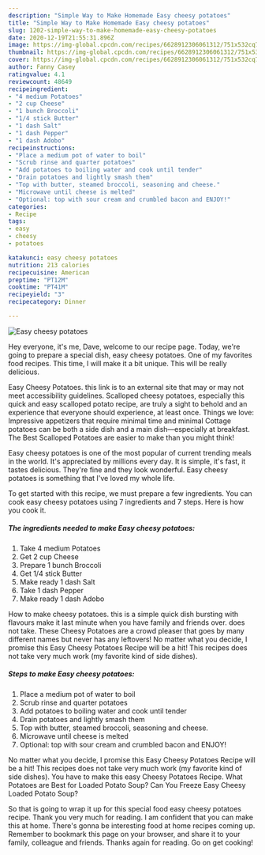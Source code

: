 ```yaml
---
description: "Simple Way to Make Homemade Easy cheesy potatoes"
title: "Simple Way to Make Homemade Easy cheesy potatoes"
slug: 1202-simple-way-to-make-homemade-easy-cheesy-potatoes
date: 2020-12-19T21:55:31.896Z
image: https://img-global.cpcdn.com/recipes/6628912306061312/751x532cq70/easy-cheesy-potatoes-recipe-main-photo.jpg
thumbnail: https://img-global.cpcdn.com/recipes/6628912306061312/751x532cq70/easy-cheesy-potatoes-recipe-main-photo.jpg
cover: https://img-global.cpcdn.com/recipes/6628912306061312/751x532cq70/easy-cheesy-potatoes-recipe-main-photo.jpg
author: Fanny Casey
ratingvalue: 4.1
reviewcount: 48649
recipeingredient:
- "4 medium Potatoes"
- "2 cup Cheese"
- "1 bunch Broccoli"
- "1/4 stick Butter"
- "1 dash Salt"
- "1 dash Pepper"
- "1 dash Adobo"
recipeinstructions:
- "Place a medium pot of water to boil"
- "Scrub rinse and quarter potatoes"
- "Add potatoes to boiling water and cook until tender"
- "Drain potatoes and lightly smash them"
- "Top with butter, steamed broccoli, seasoning and cheese."
- "Microwave until cheese is melted"
- "Optional: top with sour cream and crumbled bacon and ENJOY!"
categories:
- Recipe
tags:
- easy
- cheesy
- potatoes

katakunci: easy cheesy potatoes 
nutrition: 213 calories
recipecuisine: American
preptime: "PT12M"
cooktime: "PT41M"
recipeyield: "3"
recipecategory: Dinner

---
```



![Easy cheesy potatoes](https://img-global.cpcdn.com/recipes/6628912306061312/751x532cq70/easy-cheesy-potatoes-recipe-main-photo.jpg)

Hey everyone, it's me, Dave, welcome to our recipe page. Today, we're going to prepare a special dish, easy cheesy potatoes. One of my favorites food recipes. This time, I will make it a bit unique. This will be really delicious.

Easy Cheesy Potatoes. this link is to an external site that may or may not meet accessibility guidelines. Scalloped cheesy potatoes, especially this quick and easy scalloped potato recipe, are truly a sight to behold and an experience that everyone should experience, at least once. Things we love: Impressive appetizers that require minimal time and minimal Cottage potatoes can be both a side dish and a main dish—especially at breakfast. The Best Scalloped Potatoes are easier to make than you might think!

Easy cheesy potatoes is one of the most popular of current trending meals in the world. It's appreciated by millions every day. It is simple, it's fast, it tastes delicious. They're fine and they look wonderful. Easy cheesy potatoes is something that I've loved my whole life.


To get started with this recipe, we must prepare a few ingredients. You can cook easy cheesy potatoes using 7 ingredients and 7 steps. Here is how you cook it.

<!--inarticleads1-->

##### The ingredients needed to make Easy cheesy potatoes:

1. Take 4 medium Potatoes
1. Get 2 cup Cheese
1. Prepare 1 bunch Broccoli
1. Get 1/4 stick Butter
1. Make ready 1 dash Salt
1. Take 1 dash Pepper
1. Make ready 1 dash Adobo


How to make cheesy potatoes. this is a simple quick dish bursting with flavours make it last minute when you have family and friends over. does not take. These Cheesy Potatoes are a crowd pleaser that goes by many different names but never has any leftovers! No matter what you decide, I promise this Easy Cheesy Potatoes Recipe will be a hit! This recipes does not take very much work (my favorite kind of side dishes). 

<!--inarticleads2-->

##### Steps to make Easy cheesy potatoes:

1. Place a medium pot of water to boil
1. Scrub rinse and quarter potatoes
1. Add potatoes to boiling water and cook until tender
1. Drain potatoes and lightly smash them
1. Top with butter, steamed broccoli, seasoning and cheese.
1. Microwave until cheese is melted
1. Optional: top with sour cream and crumbled bacon and ENJOY!


No matter what you decide, I promise this Easy Cheesy Potatoes Recipe will be a hit! This recipes does not take very much work (my favorite kind of side dishes). You have to make this easy Cheesy Potatoes Recipe. What Potatoes are Best for Loaded Potato Soup? Can You Freeze Easy Cheesy Loaded Potato Soup? 

So that is going to wrap it up for this special food easy cheesy potatoes recipe. Thank you very much for reading. I am confident that you can make this at home. There's gonna be interesting food at home recipes coming up. Remember to bookmark this page on your browser, and share it to your family, colleague and friends. Thanks again for reading. Go on get cooking!
